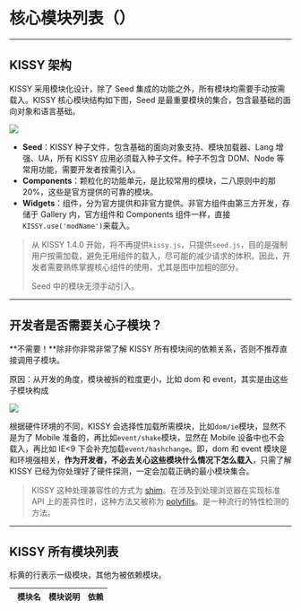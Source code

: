 # 核心模块列表（<span id="kissy_version"></span>）

-----------------------------------------

## KISSY 架构

KISSY 采用模块化设计，除了 Seed 集成的功能之外，所有模块均需要手动按需载入。KISSY 核心模块结构如下图，Seed 是最重要模块的集合，包含最基础的面向对象和语言基础。

![](http://gtms02.alicdn.com/tps/i2/T15qaHFbVXXXX0nDjy-500-718.png)

- **Seed**：KISSY 种子文件，包含基础的面向对象支持、模块加载器、Lang 增强、UA，所有 KISSY 应用必须载入种子文件。种子不包含 DOM、Node 等常用功能，需要开发者按需引入。
- **Components**：颗粒化的功能单元，是比较常用的模块，二八原则中的那20%，这些是官方提供的可靠的模块。
- **Widgets**：组件，分为官方提供和非官方提供。非官方组件由第三方开发，存储于 Gallery 内，官方组件和 Components 组件一样，直接`KISSY.use('modName')`来载入。


> 从 KISSY 1.4.0 开始，将不再提供`kissy.js`，只提供`seed.js`，目的是强制用户按需加载，避免无用组件的载入，尽可能的减少请求的体积。因此，开发者需要熟练掌握核心组件的使用，尤其是图中加粗的部分。
>
> Seed 中的模块无须手动引入。

------------------------------------------

## 开发者是否需要关心子模块？

**不需要！**除非你非常非常了解 KISSY 所有模块间的依赖关系，否则不推荐直接调用子模块。

原因：从开发的角度，模块被拆的粒度更小，比如 dom 和 event，其实是由这些子模块构成

![](http://gtms03.alicdn.com/tps/i3/T1uuWxFdNfXXbymbv1-273-231.png)

根据硬件环境的不同，KISSY 会选择性加载所需模块，比如`dom/ie`模块，显然不是为了 Mobile 准备的，再比如`event/shake`模块，显然在 Mobile 设备中也不会载入，再比如 IE<9 下会补充加载`event/hashchange`。即，dom 和 event 模块是和环境强相关，**作为开发者，不必去关心这些模块什么情况下怎么载入**，只需了解 KISSY 已经为你处理好了硬件探测，一定会加载正确的最小模块集合。

> KISSY 这种处理兼容性的方式为 [shim](http://www.hongkiat.com/blog/html5-shiv-polyfills/)。在涉及到处理浏览器在实现标准 API 上的差异性时，这种方法又被称为 [polyfills](https://github.com/Modernizr/Modernizr/wiki/HTML5-Cross-Browser-Polyfills)。是一种流行的特性检测的方法。


----------------------------------------------

## KISSY 所有模块列表

标黄的行表示一级模块，其他为被依赖模块。

<style>
#module_map {
	font-family:'PT Sans','DejaVu Sans','Bitstream Vera Sans',Tahoma;
	font-size:14px !important;
}
.strong {
	font-weight:bold;
}
.jay-padding {
	padding-left:1em !important;
}
</style>
<table id="module_map" class="table table-condensed">
<thead>
	<tr>
		<th class="jay-padding">
			模块名
		</th>
		<th>
			模块说明
		</th>
		<th>
			依赖
		</th>
	</tr>
</thead>
<tbody>
</tbody>
</table>


<script>

var des = {
    'rich-base':'base 的别名，1.4.x 推荐直接使用 base',
	'i18n':'多语言插件，内置于Loader中，通过S.config("lang")查看当前库的语言，默认为zh-cn'	,
	'core':'最常用的核心模块的别名，在1.3.x及以下版本中为组成kissy.js的模块，是这些模块的别名：dom,event,io,anim,base,node,json,ua,cookie',
	'anim':'DOM 的动画模块，高级浏览器优先使用CSS3动画',
	'anim/base':'动画 API 的实现，包含动画工具函数，自定义事件和动画队列',
	'anim/timer':'动画的时间程序，包括缓动、特效、快捷调用、颜色等',
	'anim/transition':'CSS Transition 动画',
	'base':'KISSY 的 attribute 模块, 模拟实现了属性描述符, 提供属性的获取和设置操作, 即属性的 getter 和 setter 动作.',
	'button':'button 组件',
	'color':'颜色格式组件',
	'combobox':'复合输入框组件',
	'component/container':'容器渲染组件，DOM 容器常见行为及其生命周期',
	'component/control':'控制器组件',
	'component/extension/align':'DOM 元素的对齐插件',
	'component/extension/delegate-children':'DOM 元素的子节点代理',
	'component/plugin/drag':'拖拽插件',
	'component/plugin/resize':'缩放插件',
	'date/format':'日期格式',
	'date/gregorian':'日期的公历格式',
	'date/picker':'日期选择组件',
	'date/popup-picker':'弹出式日期选择组件',
	'dd':'拖拽组件',
	'dd/plugin/constrain':'拖拽插件：容器拖拽',
	'dd/plugin/proxy':'拖拽插件：容器代理',
	'dd/plugin/scroll':'拖拽插件：拖拽滚动',
	'dom/basic':'dom/base 的同名模块',
	'dom':'DOM 节点操作，是dom/basic的别名',
	'dom/class-list':'类名选列表择器的实现',
	'dom/ie':'降级到ie中时的一些降级处理方案',
	'dom/selector':'CSS 3 选择器引擎，在 ie6-8 等低级浏览器中自动选择加载',
	'editor':'富文本编辑器组件',
	'event':'Event 组件',
	'event/custom':'自定义事件，用来被类扩充，被扩充的类具有自定义事件的机制',
	'event/dom':'基于自定义事件的DOM扩充，实现了DOM操作中的事件，是这些模块的别名：event/dom/base,event/dom/shake,event/dom/focusin',
	'event/dom/base':'基础事件的实现，包括鼠标、键盘、手势、重力感应等实现',
	'event/dom/focusin':'DOM 元素获得焦点时的事件',
	'event/dom/hashchange':'ie中的hashchange事件的实现，高级浏览器中不会被加载',
	'event/dom/ie':'IE中的事件的降级处理',
	'event/dom/shake':'手持终端里的摇一摇事件',
	'event/dom/touch':'基础的触屏事件的封装，包括tap、swipe、singleTap、doubleTap等',
	'filter-menu':'过滤菜单组件',
	'io':'ajax的别名，实现了Ajax',
	'kison':'KISSY 对象格式，内部使用',
	'menu':'菜单组件',
	'menubutton':'菜单按钮组件',
	'mvc':'mvc组件',
	'node':'KISSY 对 Node 进行了统一的接口封装，大部分方法继承自 Dom',
	'overlay':'浮层行为的封装',
	'resizable':'DOM 缩放组件',
	'resizable/plugin/proxy':'DOM 缩放插件：节点代理',
	'scroll-view':'scroll-view 组件，实现了自定义滚动条，是scroll-view/base的别名',
	'scroll-view/base':'同scroll-view，被映射到scroll-view',
	'scroll-view/drag':'scroll-view中的拖拽滚动功能',
	'scroll-view/plugin/pull-to-refresh':'scroll-view插件：下拉刷新功能',
	'scroll-view/plugin/scrollbar':'scroll-view插件：滚动条的自定义',
	'separator':'对象分割组件，内部使用',
	'split-button':'split-button 组件',
	'stylesheet':'样式表模块，用来实现通过js读写样式',
	'swf':'flash 模块',
	'tabs':'选项卡组件',
	'toolbar':'工具条组件',
	'tree':'树形菜单组件',
	'xtemplate':'KISSY 模板语言',
	'xtemplate/compiler':'KISSY 模板语言的浏览器端的编译器实现',
	'xtemplate/nodejs':'在NodeJS端编译xtemplate模板',
	'empty':'NodeJS 环境中使用的模块，清空内容',
	'promise':'Promise 的 JS 实现，内置于Seed.js中，是最核心的模块之一',
	'ua':'浏览器特性检测，通过KISSY.UA来访问',
	'uri':'URL 路径操作工具箱',
	'path':'路径拼合、相对路径等功能的实现',
	'json':'读写JSON格式',
	'node/base':'node节点的api的统一封装',
	'node/attach':'node节点挂载新特性的方法',
	'node/override':'从dom模块中继承方法',
	'node/anim':'node节点动画的实现',
	'dom/base':'KISSY 对 DOM 操作的统一封装',
	'dom/base/api':'DOM 操作 API 列表',
	'dom/base/attr':'DOM 节点的属性操作',
	'dom/base/class':'DOM 节点的类名的操作',
	'dom/base/create':'创建 DOM 节点',
	'dom/base/data':'DOM 节点挂在数据对象',
	'dom/base/insertion':'DOM 插入操作',
	'dom/base/offset':'DOM 节点位置相关的操作',
	'dom/base/style':'DOM 节点样式操作',
	'dom/base/selector':'DOM 选择器的实现',
	'dom/base/traversal':'DOM 节点的查找和遍历',
	'event/dom/base/utils':'DOM 操作常见方法所依赖的工具函数',
	'event/dom/base/special':'DOM 节点的特殊方法的实现',
	'event/dom/base/observer':'同event/dom/base/special',
	'event/dom/base/object':'事件门面对象的封装',
	'event/dom/base/observable':'DOM 事件的观察者模式',
	'event/dom/base/dom-event':'DOM 事件的具体实现',
	'event/dom/base/key-codes':'DOM 事件实现：键盘事件',
	'event/dom/base/gesture':'DOM 事件实现：手势事件',
	'event/dom/base/special-events':'DOM 事件实现：特殊事件',
	'event/dom/base/mouseenter':'DOM 事件实现：mouseenter事件',
	'event/dom/base/valuechange':'DOM 事件实现：valuechange事件',
	'event/base':'基础事件模块',
	'event/base/utils':'基础事件模块所依赖的工具方法',
	'event/base/object':'事件门面对象',
	'event/base/observer':'不依赖于DOM的事件观察者模式：被观察者',
	'event/base/observable':'不依赖与DOM的事件观察者模式：观察者',
	'anim/base/queue':'动画队列',
	'anim/base/utils':'动画基础实现',
	'anim/timer/easing':'动画的缓动效果的JS实现',
	'anim/timer/manager':'动画时间程序管理',
	'anim/timer/fx':'动画特效种类的实现',
	'anim/timer/short-hand':'调用动画的快捷方式',
	'anim/timer/color':'动画过程总的颜色过渡和变化的实现',
	'anim/timer/transform':'动画transform的实现',
	'event/custom/observer':'自定义事件的观察者模式',
	'event/custom/object':'自定义事件的事件门面对象的封装',
	'event/custom/observable':'自定义事件的观察者模式',
	'event/custom/target':'EventTarget 掺元类实现'
};

KISSY.use('node',function(S){
	var tb = S.one('#module_map');
	if(!tb){
		return;
	}
	var v = S.one('#kissy_version');
	v.html(S.version);

	var tbdy = tb.one('tbody');
	for(var i in S.Env.mods){
		var n = i;
		var r = S.Env.mods[i].requires ? S.Env.mods[i].requires : [];
		var a = S.Env.mods[i].alias ? S.Env.mods[i].alias : [];
		var d = des[n]?des[n]:'';
		var c = '';
		var s = '';
		if(i.indexOf('/') < 0){
			c = 'warning';
			s = 'strong';
		}
		var str = '<tr class="'+c+'"><td class="'+s+' jay-padding">'+n+'</td><td>'+d+'</td><td>'+r.join('<br />')+'</td></tr>';
		tbdy.append(str);
	}

});

</script>
